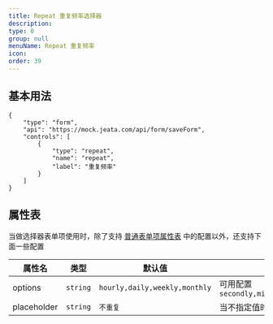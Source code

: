 ```yaml
---
title: Repeat 重复频率选择器
description:
type: 0
group: null
menuName: Repeat 重复频率
icon:
order: 39
---
```


## 基本用法

```schema: scope="body"
{
    "type": "form",
    "api": "https://mock.jeata.com/api/form/saveForm",
    "controls": [
        {
            "type": "repeat",
            "name": "repeat",
            "label": "重复频率"
        }
    ]
}
```

## 属性表

当做选择器表单项使用时，除了支持 [普通表单项属性表](./formitem#%E5%B1%9E%E6%80%A7%E8%A1%A8) 中的配置以外，还支持下面一些配置

| 属性名      | 类型     | 默认值                        | 说明                                                                     |
| ----------- | -------- | ----------------------------- | ------------------------------------------------------------------------ |
| options     | `string` | `hourly,daily,weekly,monthly` | 可用配置 `secondly,minutely,hourly,daily,weekdays,weekly,monthly,yearly` |
| placeholder | `string` | `不重复`                      | 当不指定值时的说明。                                                     |
